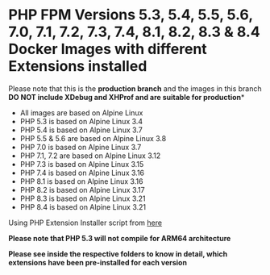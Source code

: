 # PHP FPM Versions 5.3, 5.4, 5.5, 5.6, 7.0, 7.1, 7.2, 7.3, 7.4, 8.1, 8.2, 8.3 & 8.4 Docker Images with different Extensions installed

Please note that this is the **production branch** and the images in this branch **DO NOT include XDebug and XHProf and are suitable for production***

* All images are based on Alpine Linux
* PHP 5.3 is based on Alpine Linux 3.4
* PHP 5.4 is based on Alpine Linux 3.7
* PHP 5.5 & 5.6 are based on Alpine Linux 3.8
* PHP 7.0 is based on Alpine Linux 3.7
* PHP 7.1, 7.2 are based on Alpine Linux 3.12
* PHP 7.3 is based on Alpine Linux 3.15
* PHP 7.4 is based on Alpine Linux 3.16
* PHP 8.1 is based on Alpine Linux 3.16
* PHP 8.2 is based on Alpine Linux 3.17
* PHP 8.3 is based on Alpine Linux 3.21
* PHP 8.4 is based on Alpine Linux 3.21

Using PHP Extension Installer script from [here](https://github.com/mlocati/docker-php-extension-installer)

**Please note that PHP 5.3 will not compile for ARM64 architecture**

**Please see inside the respective folders to know in detail, which extensions have been pre-installed for each version**
